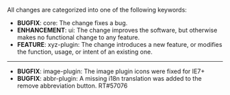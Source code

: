 All changes are categorized into one of the following keywords:

- **BUGFIX**:      core: The change fixes a bug.
- **ENHANCEMENT**: ui: The change improves the software, but otherwise makes no
                   functional change to any feature.
- **FEATURE**:     xyz-plugin: The change introduces a new feature, or modifies the function,
                   usage, or intent of an existing one.

----

- **BUGFIX**:	image-plugin: The image plugin icons were fixed for IE7+
- **BUGFIX**:	abbr-plugin: A missing i18n translation was added to the remove abbreviation button. RT#57076